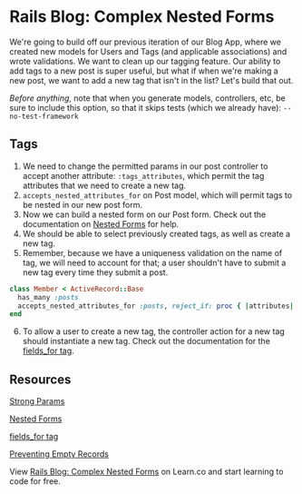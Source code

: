 # Rails Blog: Complex Nested Forms

We're going to build off our previous iteration of our Blog App, where we created new models for Users and Tags (and applicable associations) and wrote validations. We want to clean up our tagging feature. Our ability to add tags to a new post is super useful, but what if when we're making a new post, we want to add a new tag that isn't in the list? Let's build that out.

<em>Before anything</em>, note that when you generate models, controllers, etc, be sure to include this option, so that it skips tests (which we already have): `--no-test-framework`

## Tags

1. We need to change the permitted params in our post controller to accept another attribute: `:tags_attributes`, which permit the tag attributes that we need to create a new tag.
2. `accepts_nested_attributes_for` on Post model, which will permit tags to be nested in our new post form.
3. Now we can build a nested form on our Post form. Check out the documentation on [Nested Forms](http://guides.rubyonrails.org/form_helpers.html#nested-forms) for help.
4. We should be able to select previously created tags, as well as create a new tag.
5. Remember, because we have a uniqueness validation on the name of tag, we will need to account for that; a user shouldn't have to submit a new tag every time they submit a post.

```ruby
class Member < ActiveRecord::Base
  has_many :posts
  accepts_nested_attributes_for :posts, reject_if: proc { |attributes| attributes['title'].blank? }
end
```

6. To allow a user to create a new tag, the controller action for a new tag should instantiate a new tag. Check out the documentation for the [fields_for tag](http://apidock.com/rails/ActionView/Helpers/FormBuilder/fields_for).

## Resources
[Strong Params](http://edgeguides.rubyonrails.org/action_controller_overview.html#strong-parameters)

[Nested Forms](http://guides.rubyonrails.org/form_helpers.html#nested-forms)

[fields_for tag](http://apidock.com/rails/ActionView/Helpers/FormBuilder/fields_for)

[Preventing Empty Records](http://guides.rubyonrails.org/form_helpers.html#preventing-empty-records)

<p data-visibility='hidden'>View <a href='https://learn.co/lessons/rails-blog-nested-forms' title='Rails Blog: Complex Nested Forms'>Rails Blog: Complex Nested Forms</a> on Learn.co and start learning to code for free.</p>
